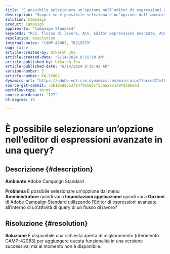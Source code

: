 ```yaml
---
title: "È possibile selezionare un’opzione nell’editor di espressioni avanzate in una query?"
description: "Scopri se è possibile selezionare un’opzione dall’amministratore, quindi vai a Impostazioni applicazione e alla sezione Opzioni in Campaign Classic."
solution: Campaign
product: Campaign
applies-to: "Campaign Standard"
keywords: "KCS, flusso di lavoro, ACS, Editor espressioni avanzate, Adobe Campaign Standard, opzione di selezione, query, soluzione alternativa"
resolution: Resolution
internal-notes: "CAMP-42083, TK215579"
bug: false
article-created-by: Utkarsh Jha
article-created-date: "6/14/2024 8:31:30 AM"
article-published-by: Utkarsh Jha
article-published-date: "6/14/2024 8:36:42 AM"
version-number: 5
article-number: KA-15462
dynamics-url: "https://adobe-ent.crm.dynamics.com/main.aspx?forceUCI=1&pagetype=entityrecord&etn=knowledgearticle&id=ab3d167b-282a-ef11-840a-000d3a5a67ba"
source-git-commit: 736105d8353f84f4650bcf5ca52ac1c0fd39bead
workflow-type: tm+mt
source-wordcount: '127'
ht-degree: 1%

---
```


# È possibile selezionare un’opzione nell’editor di espressioni avanzate in una query?

## Descrizione {#description}


<b>Ambiente</b>
Adobe Campaign Standard

<b>Problema</b>
È possibile selezionare un&#39;opzione dal menu <b>Amministratore</b> quindi vai a <b>Impostazioni applicazione</b> quindi vai a <b>Opzioni</b> di Adobe Campaign Standard utilizzando l’Editor di espressioni avanzate all’interno di un’attività di query di un flusso di lavoro?


## Risoluzione {#resolution}


<b>Soluzione</b>
È disponibile una richiesta aperta di miglioramento (riferimento CAMP-42083) per aggiungere questa funzionalità in una versione successiva, ma al momento non è disponibile.
